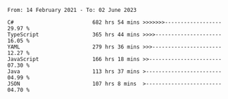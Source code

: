 <!-- [![Top Langs](https://github-readme-stats.vercel.app/api/top-langs/?username=thititongumpun&layout=compact&langs_count=7&theme=prussian)](https://github.com/thititongumpun)
[![Anurag's GitHub stats](https://github-readme-stats.vercel.app/api?username=thititongumpun&hide=stars&show_icons=true&theme=prussian)](https://github.com/thititongumpun) -->

<!--START_SECTION:waka-->

```text
From: 14 February 2021 - To: 02 June 2023

C#                         682 hrs 54 mins >>>>>>>------------------   29.97 %
TypeScript                 365 hrs 44 mins >>>>---------------------   16.05 %
YAML                       279 hrs 36 mins >>>----------------------   12.27 %
JavaScript                 166 hrs 18 mins >>-----------------------   07.30 %
Java                       113 hrs 37 mins >------------------------   04.99 %
JSON                       107 hrs 8 mins  >------------------------   04.70 %
```

<!--END_SECTION:waka-->
